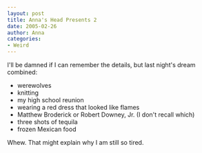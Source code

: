 ```yaml
---
layout: post
title: Anna's Head Presents 2
date: 2005-02-26
author: Anna
categories:
- Weird
---
```


I'll be damned if I can remember the details, but last night's dream combined:

<ul>
<li>werewolves</li>
<li>knitting</li>
<li>my high school reunion</li>
<li>wearing a red dress that looked like flames</li>
<li>Matthew Broderick or Robert Downey, Jr. (I don't recall which)</li>
<li>three shots of tequila</li>
<li>frozen Mexican food</li>
</ul>

Whew. That might explain why I am still so tired.